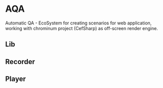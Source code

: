 # AQA
Automatic QA - EcoSystem for creating scenarios for web application, working with chrominum project (CefSharp) as off-screen render engine.

## Lib

## Recorder

## Player

